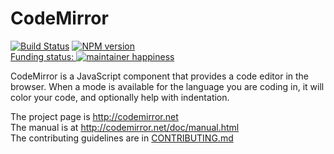 # CodeMirror

[![Build Status](https://travis-ci.org/codemirror/CodeMirror.svg)](https://travis-ci.org/codemirror/CodeMirror)
[![NPM version](https://img.shields.io/npm/v/codemirror.svg)](https://www.npmjs.org/package/codemirror)  
[Funding status: ![maintainer happiness](https://marijnhaverbeke.nl/fund/status_s.png)](https://marijnhaverbeke.nl/fund/)

CodeMirror is a JavaScript component that provides a code editor in
the browser. When a mode is available for the language you are coding
in, it will color your code, and optionally help with indentation.

The project page is http://codemirror.net  
The manual is at http://codemirror.net/doc/manual.html  
The contributing guidelines are
in [CONTRIBUTING.md](https://github.com/codemirror/CodeMirror/blob/master/CONTRIBUTING.md)
